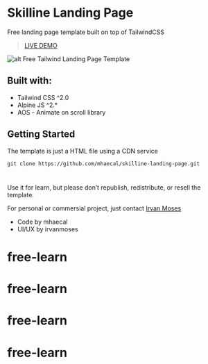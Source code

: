 # Skilline Landing Page
Free landing page template built on top of TailwindCSS

> [LIVE DEMO](https://mhaecal.github.io/frontend/skilline)

![alt Free Tailwind Landing Page Template](https://i.postimg.cc/q7xRmNVp/FB-IMG-16158730841972067.jpg)

## Built with:
- Tailwind CSS ^2.0
- Alpine JS ^2.*
- AOS - Animate on scroll library

## Getting Started
The template is just a HTML file using a CDN service

`git clone https://github.com/mhaecal/skilline-landing-page.git`

#
Use it for learn, but please don’t republish, redistribute, or resell the template.

For personal or commersial project, just contact [Irvan Moses](https://www.facebook.com/irvan.moses)

- Code by mhaecal
- UI/UX by irvanmoses
# free-learn
# free-learn
# free-learn
# free-learn
